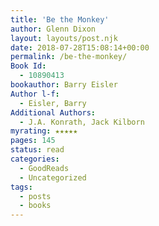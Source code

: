 ```yaml
---
title: 'Be the Monkey'
author: Glenn Dixon
layout: layouts/post.njk
date: 2018-07-28T15:08:14+00:00
permalink: /be-the-monkey/
Book Id:
  - 10890413
bookauthor: Barry Eisler
Author l-f:
  - Eisler, Barry
Additional Authors:
  - J.A. Konrath, Jack Kilborn
myrating: ★★★★★
pages: 145
status: read
categories:
  - GoodReads
  - Uncategorized
tags:
  - posts
  - books
---
```

